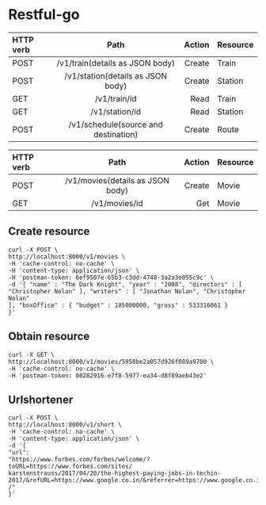 # Restful-go

| HTTP verb |                 Path                 | Action | Resource |
| :-------- | :----------------------------------: | -----: | -------- |
| POST      |   /v1/train(details as JSON body)    | Create | Train    |
| POST      |  /v1/station(details as JSON body)   | Create | Station  |
| GET       |             /v1/train/id             |   Read | Train    |
| GET       |            /v1/station/id            |   Read | Station  |
| POST      | /v1/schedule(source and destination) | Create | Route    |


| HTTP verb |               Path               | Action | Resource |
| :-------- | :------------------------------: | -----: | -------- |
| POST      | /v1/movies(details as JSON body) | Create | Movie    |
| GET       |          /v1/movies/id           |    Get | Movie    |

## Create resource
```
curl -X POST \
http://localhost:8000/v1/movies \
-H 'cache-control: no-cache' \
-H 'content-type: application/json' \
-H 'postman-token: 6ef9507e-65b3-c3dd-4748-3a2a3e055c9c' \
-d '{ "name" : "The Dark Knight", "year" : "2008", "directors" : [
"Christopher Nolan" ], "writers" : [ "Jonathan Nolan", "Christopher Nolan"
], "boxOffice" : { "budget" : 185000000, "gross" : 533316061 }
}'
```

## Obtain resource
```
curl -X GET \
http://localhost:8000/v1/movies/5958be2a057d926f089a9700 \
-H 'cache-control: no-cache' \
-H 'postman-token: 00282916-e7f8-5977-ea34-d8f89aeb43e2'
```

## Urlshortener
```
curl -X POST \
http://localhost:8000/v1/short \
-H 'cache-control: no-cache' \
-H 'content-type: application/json' \
-d '{
"url":
"https://www.forbes.com/forbes/welcome/?toURL=https://www.forbes.com/sites/
karstenstrauss/2017/04/20/the-highest-paying-jobs-in-techin-
2017/&refURL=https://www.google.co.in/&referrer=https://www.google.co.in
/"
}'
```
